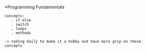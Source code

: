 \*Programming Fundamentals

    concepts:
       . if else
       . switch
       . loops
       . methods

    -> coding daily to make it a hobby and have more grip on these concepts
